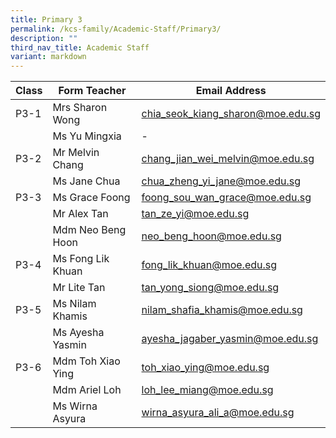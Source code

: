 ```yaml
---
title: Primary 3
permalink: /kcs-family/Academic-Staff/Primary3/
description: ""
third_nav_title: Academic Staff
variant: markdown
---
```

| Class | Form Teacher | Email Address |
| -------- | -------- | -------- |
| P3-1     | Mrs Sharon Wong     | chia_seok_kiang_sharon@moe.edu.sg     |
|      | Ms Yu Mingxia     | -     |
| P3-2     | Mr Melvin Chang     | chang_jian_wei_melvin@moe.edu.sg     |
|      | Ms Jane Chua     | chua_zheng_yi_jane@moe.edu.sg     |
| P3-3     | Ms Grace Foong     | foong_sou_wan_grace@moe.edu.sg     |
|      | Mr Alex Tan     | tan_ze_yi@moe.edu.sg     |
|      | Mdm Neo Beng Hoon     | neo_beng_hoon@moe.edu.sg     |
| P3-4     | Ms Fong Lik Khuan     | fong_lik_khuan@moe.edu.sg     |
|      | Mr Lite Tan     | tan_yong_siong@moe.edu.sg  |
| P3-5     | Ms Nilam Khamis     | nilam_shafia_khamis@moe.edu.sg   |
|      | Ms Ayesha Yasmin     | ayesha_jagaber_yasmin@moe.edu.sg   |
| P3-6     | Mdm Toh Xiao Ying     | toh_xiao_ying@moe.edu.sg  |
|      | Mdm Ariel Loh     | loh_lee_miang@moe.edu.sg     |
|      | Ms Wirna Asyura     | wirna_asyura_ali_a@moe.edu.sg  |

